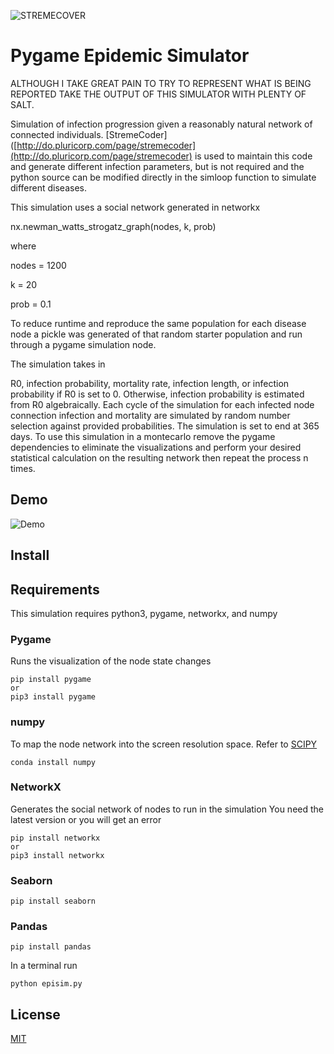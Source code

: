 ![STREMECOVER](http://go.pluricorp.com/websitemedia/gitlab/templatetop.svg)

# Pygame Epidemic Simulator <br>

ALTHOUGH I TAKE GREAT PAIN TO TRY TO REPRESENT WHAT IS BEING REPORTED TAKE THE OUTPUT OF THIS SIMULATOR WITH PLENTY OF SALT. 



Simulation of infection progression given a reasonably natural network of connected individuals.  [StremeCoder]([http://do.pluricorp.com/page/stremecoder](http://do.pluricorp.com/page/stremecoder) is used to maintain this code and generate different infection parameters, but is not required and the python source can be modified directly in the simloop function to simulate different diseases.

This simulation uses a social network generated in networkx

nx.newman_watts_strogatz_graph(nodes, k, prob) 

where

nodes = 1200

k = 20

prob = 0.1

To reduce runtime and reproduce the same population for each disease node a pickle was generated of that random starter population and run through a pygame simulation node.

The simulation takes in 

R0, infection probability, mortality rate, infection length, or infection probability if R0 is set to 0. Otherwise, infection probability is estimated from R0 algebraically. Each cycle of the simulation for each infected node connection infection and mortality are simulated by random number selection against provided probabilities.  The simulation is set to end at 365 days. To use this simulation in a montecarlo remove the pygame dependencies to eliminate the visualizations and perform your desired statistical calculation on the resulting network then repeat the process n times. 

## Demo

![Demo](https://raw.githubusercontent.com/dfpena/epidemic-simulation-pygame/master/demo.gif)

## Install

## Requirements

This simulation requires python3, pygame, networkx, and numpy 

### Pygame<br>

Runs the visualization of the node state changes

```
pip install pygame
or 
pip3 install pygame
```

### numpy<br>

To map the node network into the screen resolution space.   Refer to [SCIPY](https://www.scipy.org/install.html) 

```
conda install numpy
```

### NetworkX<br>

Generates the social network of nodes to run in the simulation You need the latest version or you will get an error

```
pip install networkx
or 
pip3 install networkx
```

### Seaborn <br>

```
pip install seaborn
```

### Pandas

```
pip install pandas
```






In a terminal run 

```
python episim.py
```

## License

[MIT](https://opensource.org/licenses/MIT)
